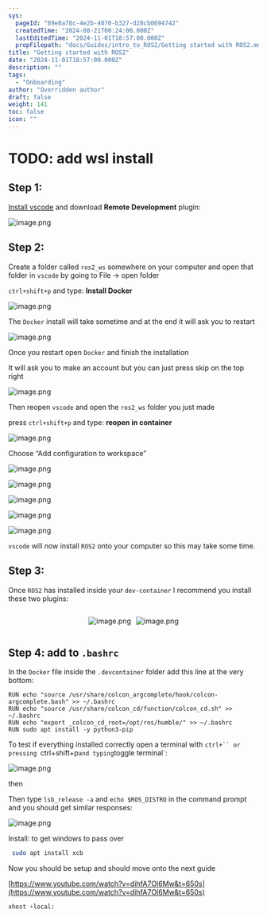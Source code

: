 ```yaml
---
sys:
  pageId: "89e0a78c-4e2b-4070-b327-d28cb0694742"
  createdTime: "2024-08-21T00:24:00.000Z"
  lastEditedTime: "2024-11-01T18:57:00.000Z"
  propFilepath: "docs/Guides/intro_to_ROS2/Getting started with ROS2.md"
title: "Getting started with ROS2"
date: "2024-11-01T18:57:00.000Z"
description: ""
tags:
  - "Onboarding"
author: "Overridden author"
draft: false
weight: 141
toc: false
icon: ""
---
```


# TODO: add wsl install

## Step 1:

[Install vscode](https://code.visualstudio.com/download) and download **Remote Development** plugin:

![image.png](https://prod-files-secure.s3.us-west-2.amazonaws.com/d518164a-d88e-44d1-a4ee-3adb3bd8bce0/efb52993-1881-4a40-b95e-6f020334f022/image.png?X-Amz-Algorithm=AWS4-HMAC-SHA256&X-Amz-Content-Sha256=UNSIGNED-PAYLOAD&X-Amz-Credential=ASIAZI2LB466RGNKTNBJ%2F20250324%2Fus-west-2%2Fs3%2Faws4_request&X-Amz-Date=20250324T032737Z&X-Amz-Expires=3600&X-Amz-Security-Token=IQoJb3JpZ2luX2VjEIj%2F%2F%2F%2F%2F%2F%2F%2F%2F%2FwEaCXVzLXdlc3QtMiJIMEYCIQDEp5nCcEMIbvA3W4ZxZqFQIkKeixPI1EDCsbC5bgyU6QIhAN4XY6FGFHoenVU3E%2FVfOv86BxYyFPTVXf5HZmwem5XIKogECOH%2F%2F%2F%2F%2F%2F%2F%2F%2F%2FwEQABoMNjM3NDIzMTgzODA1Igyxl3%2FrvzQNQORSUAgq3AN99CPi%2Bmng8KVKi3TGB%2FVJigVvShvaEb5g3uJ6cezYlkLdUol0TKYldN%2FaoWeIV7YmkbeZfA24plti2PNHY%2F36RDhDh6dthj%2FCb9ZDQDePYiX6%2BZzYDmm6RX8TOD1Vy3SyKmbgXQx5jCUnfgKlntaEMG4Ph0oJqiH%2Bdzztc6QFyMeLc9B2y9aoBb6eZ0u79DrxRsfGVvZk3C4otqyGrXsOuPfImHuNCn%2FrB0t2%2FA5W9B31JbtMHQYaCPImIk3u1i7u0r%2BudPqVqjY9qEeb95Sjpgl5IHH3M3dCGlEJVZlBE9vwyqfxCjgjGyPrqX%2FQbTjsiUywRMzT9xqaHnFIji0GBYrLajAHRnZhiLh%2FviIsVp%2B1o8%2BCPO%2FGKurmn0XY9g%2B6mrZFGOmqSR7wLH05pnaTQzkkN869HjbA0IH5GaUEqOeGg2ZrTFno07Q9WLxseIwmJjz2%2B6Kh4DtWhe1jZ5RntD0o17rQ%2BUz4vXMoMQwH3LLHrDAGZnWZ4hWkjMcXxrxI8VKbRMV%2BE%2F5nnoeLDsOY9QXILfpd9ffP0NtSnWmAJPH6tk2%2BERiP%2FBOEaGvq5imizrtVH4008Jk0jewGh0GLe0HM1dTsWcea8aetlTxDOsn%2Flb1ED86kG9wT%2BzCOsIK%2FBjqkAZZXJmG%2BYBjs4dYUoybw6BI2ImHWO%2FQbxzj7KFBMEeFfRZLpDaqwm7VHztxP2x4mevx3mvTVb5HeObbZi9Hb4m9%2FxgvBaw5UsOWJvf7uaycsoUQNoktjF8UUb03wUw4UhP3Gl%2BntLmvNHJ0Blx2Ptdfthi3Pwoga%2FOfFDuPEckfqTq5QISKjHh7LgotFycB%2F%2BzlN38bWjC0GhyD5%2FOL4NeKYkTVf&X-Amz-Signature=142ae8001a3852bca3dcd504ef13abf202f52b1d2bdaac29571d15dd5c4f90ef&X-Amz-SignedHeaders=host&x-id=GetObject)

## Step 2:

Create a folder called `ros2_ws` somewhere on your computer and open that folder in `vscode` by going to File → open folder 

`ctrl+shift+p` and type: **Install Docker**

![image.png](https://prod-files-secure.s3.us-west-2.amazonaws.com/d518164a-d88e-44d1-a4ee-3adb3bd8bce0/2269dc0e-1cd5-47ff-bceb-c04ad9b2eab0/image.png?X-Amz-Algorithm=AWS4-HMAC-SHA256&X-Amz-Content-Sha256=UNSIGNED-PAYLOAD&X-Amz-Credential=ASIAZI2LB466RGNKTNBJ%2F20250324%2Fus-west-2%2Fs3%2Faws4_request&X-Amz-Date=20250324T032737Z&X-Amz-Expires=3600&X-Amz-Security-Token=IQoJb3JpZ2luX2VjEIj%2F%2F%2F%2F%2F%2F%2F%2F%2F%2FwEaCXVzLXdlc3QtMiJIMEYCIQDEp5nCcEMIbvA3W4ZxZqFQIkKeixPI1EDCsbC5bgyU6QIhAN4XY6FGFHoenVU3E%2FVfOv86BxYyFPTVXf5HZmwem5XIKogECOH%2F%2F%2F%2F%2F%2F%2F%2F%2F%2FwEQABoMNjM3NDIzMTgzODA1Igyxl3%2FrvzQNQORSUAgq3AN99CPi%2Bmng8KVKi3TGB%2FVJigVvShvaEb5g3uJ6cezYlkLdUol0TKYldN%2FaoWeIV7YmkbeZfA24plti2PNHY%2F36RDhDh6dthj%2FCb9ZDQDePYiX6%2BZzYDmm6RX8TOD1Vy3SyKmbgXQx5jCUnfgKlntaEMG4Ph0oJqiH%2Bdzztc6QFyMeLc9B2y9aoBb6eZ0u79DrxRsfGVvZk3C4otqyGrXsOuPfImHuNCn%2FrB0t2%2FA5W9B31JbtMHQYaCPImIk3u1i7u0r%2BudPqVqjY9qEeb95Sjpgl5IHH3M3dCGlEJVZlBE9vwyqfxCjgjGyPrqX%2FQbTjsiUywRMzT9xqaHnFIji0GBYrLajAHRnZhiLh%2FviIsVp%2B1o8%2BCPO%2FGKurmn0XY9g%2B6mrZFGOmqSR7wLH05pnaTQzkkN869HjbA0IH5GaUEqOeGg2ZrTFno07Q9WLxseIwmJjz2%2B6Kh4DtWhe1jZ5RntD0o17rQ%2BUz4vXMoMQwH3LLHrDAGZnWZ4hWkjMcXxrxI8VKbRMV%2BE%2F5nnoeLDsOY9QXILfpd9ffP0NtSnWmAJPH6tk2%2BERiP%2FBOEaGvq5imizrtVH4008Jk0jewGh0GLe0HM1dTsWcea8aetlTxDOsn%2Flb1ED86kG9wT%2BzCOsIK%2FBjqkAZZXJmG%2BYBjs4dYUoybw6BI2ImHWO%2FQbxzj7KFBMEeFfRZLpDaqwm7VHztxP2x4mevx3mvTVb5HeObbZi9Hb4m9%2FxgvBaw5UsOWJvf7uaycsoUQNoktjF8UUb03wUw4UhP3Gl%2BntLmvNHJ0Blx2Ptdfthi3Pwoga%2FOfFDuPEckfqTq5QISKjHh7LgotFycB%2F%2BzlN38bWjC0GhyD5%2FOL4NeKYkTVf&X-Amz-Signature=09118053221679f08ba8853322a81661dd3fc57c5263158a89192a11c4fb6bb9&X-Amz-SignedHeaders=host&x-id=GetObject)

The `Docker` install will take sometime and at the end it will ask you to restart

![image.png](https://prod-files-secure.s3.us-west-2.amazonaws.com/d518164a-d88e-44d1-a4ee-3adb3bd8bce0/ed233f78-be33-4b1f-b89c-9c346c0e961e/image.png?X-Amz-Algorithm=AWS4-HMAC-SHA256&X-Amz-Content-Sha256=UNSIGNED-PAYLOAD&X-Amz-Credential=ASIAZI2LB466RGNKTNBJ%2F20250324%2Fus-west-2%2Fs3%2Faws4_request&X-Amz-Date=20250324T032737Z&X-Amz-Expires=3600&X-Amz-Security-Token=IQoJb3JpZ2luX2VjEIj%2F%2F%2F%2F%2F%2F%2F%2F%2F%2FwEaCXVzLXdlc3QtMiJIMEYCIQDEp5nCcEMIbvA3W4ZxZqFQIkKeixPI1EDCsbC5bgyU6QIhAN4XY6FGFHoenVU3E%2FVfOv86BxYyFPTVXf5HZmwem5XIKogECOH%2F%2F%2F%2F%2F%2F%2F%2F%2F%2FwEQABoMNjM3NDIzMTgzODA1Igyxl3%2FrvzQNQORSUAgq3AN99CPi%2Bmng8KVKi3TGB%2FVJigVvShvaEb5g3uJ6cezYlkLdUol0TKYldN%2FaoWeIV7YmkbeZfA24plti2PNHY%2F36RDhDh6dthj%2FCb9ZDQDePYiX6%2BZzYDmm6RX8TOD1Vy3SyKmbgXQx5jCUnfgKlntaEMG4Ph0oJqiH%2Bdzztc6QFyMeLc9B2y9aoBb6eZ0u79DrxRsfGVvZk3C4otqyGrXsOuPfImHuNCn%2FrB0t2%2FA5W9B31JbtMHQYaCPImIk3u1i7u0r%2BudPqVqjY9qEeb95Sjpgl5IHH3M3dCGlEJVZlBE9vwyqfxCjgjGyPrqX%2FQbTjsiUywRMzT9xqaHnFIji0GBYrLajAHRnZhiLh%2FviIsVp%2B1o8%2BCPO%2FGKurmn0XY9g%2B6mrZFGOmqSR7wLH05pnaTQzkkN869HjbA0IH5GaUEqOeGg2ZrTFno07Q9WLxseIwmJjz2%2B6Kh4DtWhe1jZ5RntD0o17rQ%2BUz4vXMoMQwH3LLHrDAGZnWZ4hWkjMcXxrxI8VKbRMV%2BE%2F5nnoeLDsOY9QXILfpd9ffP0NtSnWmAJPH6tk2%2BERiP%2FBOEaGvq5imizrtVH4008Jk0jewGh0GLe0HM1dTsWcea8aetlTxDOsn%2Flb1ED86kG9wT%2BzCOsIK%2FBjqkAZZXJmG%2BYBjs4dYUoybw6BI2ImHWO%2FQbxzj7KFBMEeFfRZLpDaqwm7VHztxP2x4mevx3mvTVb5HeObbZi9Hb4m9%2FxgvBaw5UsOWJvf7uaycsoUQNoktjF8UUb03wUw4UhP3Gl%2BntLmvNHJ0Blx2Ptdfthi3Pwoga%2FOfFDuPEckfqTq5QISKjHh7LgotFycB%2F%2BzlN38bWjC0GhyD5%2FOL4NeKYkTVf&X-Amz-Signature=55c21b3ddfd924bb01ae623094cd7502d081beedf362df1d0382f8b9e700b819&X-Amz-SignedHeaders=host&x-id=GetObject)

Once you restart open `Docker` and finish the installation

It will ask you to make an account but you can just press skip on the top right

![image.png](https://prod-files-secure.s3.us-west-2.amazonaws.com/d518164a-d88e-44d1-a4ee-3adb3bd8bce0/21010ad9-1659-4fd9-9f59-9932a09b2a3d/image.png?X-Amz-Algorithm=AWS4-HMAC-SHA256&X-Amz-Content-Sha256=UNSIGNED-PAYLOAD&X-Amz-Credential=ASIAZI2LB466RGNKTNBJ%2F20250324%2Fus-west-2%2Fs3%2Faws4_request&X-Amz-Date=20250324T032737Z&X-Amz-Expires=3600&X-Amz-Security-Token=IQoJb3JpZ2luX2VjEIj%2F%2F%2F%2F%2F%2F%2F%2F%2F%2FwEaCXVzLXdlc3QtMiJIMEYCIQDEp5nCcEMIbvA3W4ZxZqFQIkKeixPI1EDCsbC5bgyU6QIhAN4XY6FGFHoenVU3E%2FVfOv86BxYyFPTVXf5HZmwem5XIKogECOH%2F%2F%2F%2F%2F%2F%2F%2F%2F%2FwEQABoMNjM3NDIzMTgzODA1Igyxl3%2FrvzQNQORSUAgq3AN99CPi%2Bmng8KVKi3TGB%2FVJigVvShvaEb5g3uJ6cezYlkLdUol0TKYldN%2FaoWeIV7YmkbeZfA24plti2PNHY%2F36RDhDh6dthj%2FCb9ZDQDePYiX6%2BZzYDmm6RX8TOD1Vy3SyKmbgXQx5jCUnfgKlntaEMG4Ph0oJqiH%2Bdzztc6QFyMeLc9B2y9aoBb6eZ0u79DrxRsfGVvZk3C4otqyGrXsOuPfImHuNCn%2FrB0t2%2FA5W9B31JbtMHQYaCPImIk3u1i7u0r%2BudPqVqjY9qEeb95Sjpgl5IHH3M3dCGlEJVZlBE9vwyqfxCjgjGyPrqX%2FQbTjsiUywRMzT9xqaHnFIji0GBYrLajAHRnZhiLh%2FviIsVp%2B1o8%2BCPO%2FGKurmn0XY9g%2B6mrZFGOmqSR7wLH05pnaTQzkkN869HjbA0IH5GaUEqOeGg2ZrTFno07Q9WLxseIwmJjz2%2B6Kh4DtWhe1jZ5RntD0o17rQ%2BUz4vXMoMQwH3LLHrDAGZnWZ4hWkjMcXxrxI8VKbRMV%2BE%2F5nnoeLDsOY9QXILfpd9ffP0NtSnWmAJPH6tk2%2BERiP%2FBOEaGvq5imizrtVH4008Jk0jewGh0GLe0HM1dTsWcea8aetlTxDOsn%2Flb1ED86kG9wT%2BzCOsIK%2FBjqkAZZXJmG%2BYBjs4dYUoybw6BI2ImHWO%2FQbxzj7KFBMEeFfRZLpDaqwm7VHztxP2x4mevx3mvTVb5HeObbZi9Hb4m9%2FxgvBaw5UsOWJvf7uaycsoUQNoktjF8UUb03wUw4UhP3Gl%2BntLmvNHJ0Blx2Ptdfthi3Pwoga%2FOfFDuPEckfqTq5QISKjHh7LgotFycB%2F%2BzlN38bWjC0GhyD5%2FOL4NeKYkTVf&X-Amz-Signature=d31760164961570258d748d2e623b1e5f891e0ed2f3bcfbaf575574b9d001b03&X-Amz-SignedHeaders=host&x-id=GetObject)

Then reopen `vscode` and open the `ros2_ws` folder you just made

press `ctrl+shift+p` and type: **reopen in container**

![image.png](https://prod-files-secure.s3.us-west-2.amazonaws.com/d518164a-d88e-44d1-a4ee-3adb3bd8bce0/4e93b8c2-41ad-488c-8095-c74205196118/image.png?X-Amz-Algorithm=AWS4-HMAC-SHA256&X-Amz-Content-Sha256=UNSIGNED-PAYLOAD&X-Amz-Credential=ASIAZI2LB466RGNKTNBJ%2F20250324%2Fus-west-2%2Fs3%2Faws4_request&X-Amz-Date=20250324T032737Z&X-Amz-Expires=3600&X-Amz-Security-Token=IQoJb3JpZ2luX2VjEIj%2F%2F%2F%2F%2F%2F%2F%2F%2F%2FwEaCXVzLXdlc3QtMiJIMEYCIQDEp5nCcEMIbvA3W4ZxZqFQIkKeixPI1EDCsbC5bgyU6QIhAN4XY6FGFHoenVU3E%2FVfOv86BxYyFPTVXf5HZmwem5XIKogECOH%2F%2F%2F%2F%2F%2F%2F%2F%2F%2FwEQABoMNjM3NDIzMTgzODA1Igyxl3%2FrvzQNQORSUAgq3AN99CPi%2Bmng8KVKi3TGB%2FVJigVvShvaEb5g3uJ6cezYlkLdUol0TKYldN%2FaoWeIV7YmkbeZfA24plti2PNHY%2F36RDhDh6dthj%2FCb9ZDQDePYiX6%2BZzYDmm6RX8TOD1Vy3SyKmbgXQx5jCUnfgKlntaEMG4Ph0oJqiH%2Bdzztc6QFyMeLc9B2y9aoBb6eZ0u79DrxRsfGVvZk3C4otqyGrXsOuPfImHuNCn%2FrB0t2%2FA5W9B31JbtMHQYaCPImIk3u1i7u0r%2BudPqVqjY9qEeb95Sjpgl5IHH3M3dCGlEJVZlBE9vwyqfxCjgjGyPrqX%2FQbTjsiUywRMzT9xqaHnFIji0GBYrLajAHRnZhiLh%2FviIsVp%2B1o8%2BCPO%2FGKurmn0XY9g%2B6mrZFGOmqSR7wLH05pnaTQzkkN869HjbA0IH5GaUEqOeGg2ZrTFno07Q9WLxseIwmJjz2%2B6Kh4DtWhe1jZ5RntD0o17rQ%2BUz4vXMoMQwH3LLHrDAGZnWZ4hWkjMcXxrxI8VKbRMV%2BE%2F5nnoeLDsOY9QXILfpd9ffP0NtSnWmAJPH6tk2%2BERiP%2FBOEaGvq5imizrtVH4008Jk0jewGh0GLe0HM1dTsWcea8aetlTxDOsn%2Flb1ED86kG9wT%2BzCOsIK%2FBjqkAZZXJmG%2BYBjs4dYUoybw6BI2ImHWO%2FQbxzj7KFBMEeFfRZLpDaqwm7VHztxP2x4mevx3mvTVb5HeObbZi9Hb4m9%2FxgvBaw5UsOWJvf7uaycsoUQNoktjF8UUb03wUw4UhP3Gl%2BntLmvNHJ0Blx2Ptdfthi3Pwoga%2FOfFDuPEckfqTq5QISKjHh7LgotFycB%2F%2BzlN38bWjC0GhyD5%2FOL4NeKYkTVf&X-Amz-Signature=afc0dafb143c3910e3c0c1531ab490dc3b0ec88b5ff1329a3f9919c70f105d05&X-Amz-SignedHeaders=host&x-id=GetObject)

Choose “Add configuration to workspace”

![image.png](https://prod-files-secure.s3.us-west-2.amazonaws.com/d518164a-d88e-44d1-a4ee-3adb3bd8bce0/9560b282-5060-4989-ba37-97e7b2c22476/image.png?X-Amz-Algorithm=AWS4-HMAC-SHA256&X-Amz-Content-Sha256=UNSIGNED-PAYLOAD&X-Amz-Credential=ASIAZI2LB466RGNKTNBJ%2F20250324%2Fus-west-2%2Fs3%2Faws4_request&X-Amz-Date=20250324T032737Z&X-Amz-Expires=3600&X-Amz-Security-Token=IQoJb3JpZ2luX2VjEIj%2F%2F%2F%2F%2F%2F%2F%2F%2F%2FwEaCXVzLXdlc3QtMiJIMEYCIQDEp5nCcEMIbvA3W4ZxZqFQIkKeixPI1EDCsbC5bgyU6QIhAN4XY6FGFHoenVU3E%2FVfOv86BxYyFPTVXf5HZmwem5XIKogECOH%2F%2F%2F%2F%2F%2F%2F%2F%2F%2FwEQABoMNjM3NDIzMTgzODA1Igyxl3%2FrvzQNQORSUAgq3AN99CPi%2Bmng8KVKi3TGB%2FVJigVvShvaEb5g3uJ6cezYlkLdUol0TKYldN%2FaoWeIV7YmkbeZfA24plti2PNHY%2F36RDhDh6dthj%2FCb9ZDQDePYiX6%2BZzYDmm6RX8TOD1Vy3SyKmbgXQx5jCUnfgKlntaEMG4Ph0oJqiH%2Bdzztc6QFyMeLc9B2y9aoBb6eZ0u79DrxRsfGVvZk3C4otqyGrXsOuPfImHuNCn%2FrB0t2%2FA5W9B31JbtMHQYaCPImIk3u1i7u0r%2BudPqVqjY9qEeb95Sjpgl5IHH3M3dCGlEJVZlBE9vwyqfxCjgjGyPrqX%2FQbTjsiUywRMzT9xqaHnFIji0GBYrLajAHRnZhiLh%2FviIsVp%2B1o8%2BCPO%2FGKurmn0XY9g%2B6mrZFGOmqSR7wLH05pnaTQzkkN869HjbA0IH5GaUEqOeGg2ZrTFno07Q9WLxseIwmJjz2%2B6Kh4DtWhe1jZ5RntD0o17rQ%2BUz4vXMoMQwH3LLHrDAGZnWZ4hWkjMcXxrxI8VKbRMV%2BE%2F5nnoeLDsOY9QXILfpd9ffP0NtSnWmAJPH6tk2%2BERiP%2FBOEaGvq5imizrtVH4008Jk0jewGh0GLe0HM1dTsWcea8aetlTxDOsn%2Flb1ED86kG9wT%2BzCOsIK%2FBjqkAZZXJmG%2BYBjs4dYUoybw6BI2ImHWO%2FQbxzj7KFBMEeFfRZLpDaqwm7VHztxP2x4mevx3mvTVb5HeObbZi9Hb4m9%2FxgvBaw5UsOWJvf7uaycsoUQNoktjF8UUb03wUw4UhP3Gl%2BntLmvNHJ0Blx2Ptdfthi3Pwoga%2FOfFDuPEckfqTq5QISKjHh7LgotFycB%2F%2BzlN38bWjC0GhyD5%2FOL4NeKYkTVf&X-Amz-Signature=eecddfa5e86f45bfed4c9e87dc66b144d082837b9b5169f1dde2358ba1b8e126&X-Amz-SignedHeaders=host&x-id=GetObject)

![image.png](https://prod-files-secure.s3.us-west-2.amazonaws.com/d518164a-d88e-44d1-a4ee-3adb3bd8bce0/2ee63f81-886b-48e8-a553-dc6e5eac99e4/image.png?X-Amz-Algorithm=AWS4-HMAC-SHA256&X-Amz-Content-Sha256=UNSIGNED-PAYLOAD&X-Amz-Credential=ASIAZI2LB466RGNKTNBJ%2F20250324%2Fus-west-2%2Fs3%2Faws4_request&X-Amz-Date=20250324T032737Z&X-Amz-Expires=3600&X-Amz-Security-Token=IQoJb3JpZ2luX2VjEIj%2F%2F%2F%2F%2F%2F%2F%2F%2F%2FwEaCXVzLXdlc3QtMiJIMEYCIQDEp5nCcEMIbvA3W4ZxZqFQIkKeixPI1EDCsbC5bgyU6QIhAN4XY6FGFHoenVU3E%2FVfOv86BxYyFPTVXf5HZmwem5XIKogECOH%2F%2F%2F%2F%2F%2F%2F%2F%2F%2FwEQABoMNjM3NDIzMTgzODA1Igyxl3%2FrvzQNQORSUAgq3AN99CPi%2Bmng8KVKi3TGB%2FVJigVvShvaEb5g3uJ6cezYlkLdUol0TKYldN%2FaoWeIV7YmkbeZfA24plti2PNHY%2F36RDhDh6dthj%2FCb9ZDQDePYiX6%2BZzYDmm6RX8TOD1Vy3SyKmbgXQx5jCUnfgKlntaEMG4Ph0oJqiH%2Bdzztc6QFyMeLc9B2y9aoBb6eZ0u79DrxRsfGVvZk3C4otqyGrXsOuPfImHuNCn%2FrB0t2%2FA5W9B31JbtMHQYaCPImIk3u1i7u0r%2BudPqVqjY9qEeb95Sjpgl5IHH3M3dCGlEJVZlBE9vwyqfxCjgjGyPrqX%2FQbTjsiUywRMzT9xqaHnFIji0GBYrLajAHRnZhiLh%2FviIsVp%2B1o8%2BCPO%2FGKurmn0XY9g%2B6mrZFGOmqSR7wLH05pnaTQzkkN869HjbA0IH5GaUEqOeGg2ZrTFno07Q9WLxseIwmJjz2%2B6Kh4DtWhe1jZ5RntD0o17rQ%2BUz4vXMoMQwH3LLHrDAGZnWZ4hWkjMcXxrxI8VKbRMV%2BE%2F5nnoeLDsOY9QXILfpd9ffP0NtSnWmAJPH6tk2%2BERiP%2FBOEaGvq5imizrtVH4008Jk0jewGh0GLe0HM1dTsWcea8aetlTxDOsn%2Flb1ED86kG9wT%2BzCOsIK%2FBjqkAZZXJmG%2BYBjs4dYUoybw6BI2ImHWO%2FQbxzj7KFBMEeFfRZLpDaqwm7VHztxP2x4mevx3mvTVb5HeObbZi9Hb4m9%2FxgvBaw5UsOWJvf7uaycsoUQNoktjF8UUb03wUw4UhP3Gl%2BntLmvNHJ0Blx2Ptdfthi3Pwoga%2FOfFDuPEckfqTq5QISKjHh7LgotFycB%2F%2BzlN38bWjC0GhyD5%2FOL4NeKYkTVf&X-Amz-Signature=0a87b915fe656d1da704b1c4a4d043ad76fe7b48b40d571e166f5ec251cf457d&X-Amz-SignedHeaders=host&x-id=GetObject)

![image.png](https://prod-files-secure.s3.us-west-2.amazonaws.com/d518164a-d88e-44d1-a4ee-3adb3bd8bce0/ae1580b2-b048-407e-aed9-b584224a7a04/image.png?X-Amz-Algorithm=AWS4-HMAC-SHA256&X-Amz-Content-Sha256=UNSIGNED-PAYLOAD&X-Amz-Credential=ASIAZI2LB466RGNKTNBJ%2F20250324%2Fus-west-2%2Fs3%2Faws4_request&X-Amz-Date=20250324T032737Z&X-Amz-Expires=3600&X-Amz-Security-Token=IQoJb3JpZ2luX2VjEIj%2F%2F%2F%2F%2F%2F%2F%2F%2F%2FwEaCXVzLXdlc3QtMiJIMEYCIQDEp5nCcEMIbvA3W4ZxZqFQIkKeixPI1EDCsbC5bgyU6QIhAN4XY6FGFHoenVU3E%2FVfOv86BxYyFPTVXf5HZmwem5XIKogECOH%2F%2F%2F%2F%2F%2F%2F%2F%2F%2FwEQABoMNjM3NDIzMTgzODA1Igyxl3%2FrvzQNQORSUAgq3AN99CPi%2Bmng8KVKi3TGB%2FVJigVvShvaEb5g3uJ6cezYlkLdUol0TKYldN%2FaoWeIV7YmkbeZfA24plti2PNHY%2F36RDhDh6dthj%2FCb9ZDQDePYiX6%2BZzYDmm6RX8TOD1Vy3SyKmbgXQx5jCUnfgKlntaEMG4Ph0oJqiH%2Bdzztc6QFyMeLc9B2y9aoBb6eZ0u79DrxRsfGVvZk3C4otqyGrXsOuPfImHuNCn%2FrB0t2%2FA5W9B31JbtMHQYaCPImIk3u1i7u0r%2BudPqVqjY9qEeb95Sjpgl5IHH3M3dCGlEJVZlBE9vwyqfxCjgjGyPrqX%2FQbTjsiUywRMzT9xqaHnFIji0GBYrLajAHRnZhiLh%2FviIsVp%2B1o8%2BCPO%2FGKurmn0XY9g%2B6mrZFGOmqSR7wLH05pnaTQzkkN869HjbA0IH5GaUEqOeGg2ZrTFno07Q9WLxseIwmJjz2%2B6Kh4DtWhe1jZ5RntD0o17rQ%2BUz4vXMoMQwH3LLHrDAGZnWZ4hWkjMcXxrxI8VKbRMV%2BE%2F5nnoeLDsOY9QXILfpd9ffP0NtSnWmAJPH6tk2%2BERiP%2FBOEaGvq5imizrtVH4008Jk0jewGh0GLe0HM1dTsWcea8aetlTxDOsn%2Flb1ED86kG9wT%2BzCOsIK%2FBjqkAZZXJmG%2BYBjs4dYUoybw6BI2ImHWO%2FQbxzj7KFBMEeFfRZLpDaqwm7VHztxP2x4mevx3mvTVb5HeObbZi9Hb4m9%2FxgvBaw5UsOWJvf7uaycsoUQNoktjF8UUb03wUw4UhP3Gl%2BntLmvNHJ0Blx2Ptdfthi3Pwoga%2FOfFDuPEckfqTq5QISKjHh7LgotFycB%2F%2BzlN38bWjC0GhyD5%2FOL4NeKYkTVf&X-Amz-Signature=0093a0101ccc4faaa656de3eaa38ab101766bceb9187f231b29e9ef34b5eac63&X-Amz-SignedHeaders=host&x-id=GetObject)

![image.png](https://prod-files-secure.s3.us-west-2.amazonaws.com/d518164a-d88e-44d1-a4ee-3adb3bd8bce0/53255b28-f75e-430f-b9e3-c0ac8577e42b/image.png?X-Amz-Algorithm=AWS4-HMAC-SHA256&X-Amz-Content-Sha256=UNSIGNED-PAYLOAD&X-Amz-Credential=ASIAZI2LB466RGNKTNBJ%2F20250324%2Fus-west-2%2Fs3%2Faws4_request&X-Amz-Date=20250324T032737Z&X-Amz-Expires=3600&X-Amz-Security-Token=IQoJb3JpZ2luX2VjEIj%2F%2F%2F%2F%2F%2F%2F%2F%2F%2FwEaCXVzLXdlc3QtMiJIMEYCIQDEp5nCcEMIbvA3W4ZxZqFQIkKeixPI1EDCsbC5bgyU6QIhAN4XY6FGFHoenVU3E%2FVfOv86BxYyFPTVXf5HZmwem5XIKogECOH%2F%2F%2F%2F%2F%2F%2F%2F%2F%2FwEQABoMNjM3NDIzMTgzODA1Igyxl3%2FrvzQNQORSUAgq3AN99CPi%2Bmng8KVKi3TGB%2FVJigVvShvaEb5g3uJ6cezYlkLdUol0TKYldN%2FaoWeIV7YmkbeZfA24plti2PNHY%2F36RDhDh6dthj%2FCb9ZDQDePYiX6%2BZzYDmm6RX8TOD1Vy3SyKmbgXQx5jCUnfgKlntaEMG4Ph0oJqiH%2Bdzztc6QFyMeLc9B2y9aoBb6eZ0u79DrxRsfGVvZk3C4otqyGrXsOuPfImHuNCn%2FrB0t2%2FA5W9B31JbtMHQYaCPImIk3u1i7u0r%2BudPqVqjY9qEeb95Sjpgl5IHH3M3dCGlEJVZlBE9vwyqfxCjgjGyPrqX%2FQbTjsiUywRMzT9xqaHnFIji0GBYrLajAHRnZhiLh%2FviIsVp%2B1o8%2BCPO%2FGKurmn0XY9g%2B6mrZFGOmqSR7wLH05pnaTQzkkN869HjbA0IH5GaUEqOeGg2ZrTFno07Q9WLxseIwmJjz2%2B6Kh4DtWhe1jZ5RntD0o17rQ%2BUz4vXMoMQwH3LLHrDAGZnWZ4hWkjMcXxrxI8VKbRMV%2BE%2F5nnoeLDsOY9QXILfpd9ffP0NtSnWmAJPH6tk2%2BERiP%2FBOEaGvq5imizrtVH4008Jk0jewGh0GLe0HM1dTsWcea8aetlTxDOsn%2Flb1ED86kG9wT%2BzCOsIK%2FBjqkAZZXJmG%2BYBjs4dYUoybw6BI2ImHWO%2FQbxzj7KFBMEeFfRZLpDaqwm7VHztxP2x4mevx3mvTVb5HeObbZi9Hb4m9%2FxgvBaw5UsOWJvf7uaycsoUQNoktjF8UUb03wUw4UhP3Gl%2BntLmvNHJ0Blx2Ptdfthi3Pwoga%2FOfFDuPEckfqTq5QISKjHh7LgotFycB%2F%2BzlN38bWjC0GhyD5%2FOL4NeKYkTVf&X-Amz-Signature=f1e3d3b1f0b6adbe79ec5d3496b10e234b81d39144402ff3553f36488520321a&X-Amz-SignedHeaders=host&x-id=GetObject)

![image.png](https://prod-files-secure.s3.us-west-2.amazonaws.com/d518164a-d88e-44d1-a4ee-3adb3bd8bce0/7c562767-5af9-4ffb-97d1-327bcdf4ee00/image.png?X-Amz-Algorithm=AWS4-HMAC-SHA256&X-Amz-Content-Sha256=UNSIGNED-PAYLOAD&X-Amz-Credential=ASIAZI2LB466RGNKTNBJ%2F20250324%2Fus-west-2%2Fs3%2Faws4_request&X-Amz-Date=20250324T032737Z&X-Amz-Expires=3600&X-Amz-Security-Token=IQoJb3JpZ2luX2VjEIj%2F%2F%2F%2F%2F%2F%2F%2F%2F%2FwEaCXVzLXdlc3QtMiJIMEYCIQDEp5nCcEMIbvA3W4ZxZqFQIkKeixPI1EDCsbC5bgyU6QIhAN4XY6FGFHoenVU3E%2FVfOv86BxYyFPTVXf5HZmwem5XIKogECOH%2F%2F%2F%2F%2F%2F%2F%2F%2F%2FwEQABoMNjM3NDIzMTgzODA1Igyxl3%2FrvzQNQORSUAgq3AN99CPi%2Bmng8KVKi3TGB%2FVJigVvShvaEb5g3uJ6cezYlkLdUol0TKYldN%2FaoWeIV7YmkbeZfA24plti2PNHY%2F36RDhDh6dthj%2FCb9ZDQDePYiX6%2BZzYDmm6RX8TOD1Vy3SyKmbgXQx5jCUnfgKlntaEMG4Ph0oJqiH%2Bdzztc6QFyMeLc9B2y9aoBb6eZ0u79DrxRsfGVvZk3C4otqyGrXsOuPfImHuNCn%2FrB0t2%2FA5W9B31JbtMHQYaCPImIk3u1i7u0r%2BudPqVqjY9qEeb95Sjpgl5IHH3M3dCGlEJVZlBE9vwyqfxCjgjGyPrqX%2FQbTjsiUywRMzT9xqaHnFIji0GBYrLajAHRnZhiLh%2FviIsVp%2B1o8%2BCPO%2FGKurmn0XY9g%2B6mrZFGOmqSR7wLH05pnaTQzkkN869HjbA0IH5GaUEqOeGg2ZrTFno07Q9WLxseIwmJjz2%2B6Kh4DtWhe1jZ5RntD0o17rQ%2BUz4vXMoMQwH3LLHrDAGZnWZ4hWkjMcXxrxI8VKbRMV%2BE%2F5nnoeLDsOY9QXILfpd9ffP0NtSnWmAJPH6tk2%2BERiP%2FBOEaGvq5imizrtVH4008Jk0jewGh0GLe0HM1dTsWcea8aetlTxDOsn%2Flb1ED86kG9wT%2BzCOsIK%2FBjqkAZZXJmG%2BYBjs4dYUoybw6BI2ImHWO%2FQbxzj7KFBMEeFfRZLpDaqwm7VHztxP2x4mevx3mvTVb5HeObbZi9Hb4m9%2FxgvBaw5UsOWJvf7uaycsoUQNoktjF8UUb03wUw4UhP3Gl%2BntLmvNHJ0Blx2Ptdfthi3Pwoga%2FOfFDuPEckfqTq5QISKjHh7LgotFycB%2F%2BzlN38bWjC0GhyD5%2FOL4NeKYkTVf&X-Amz-Signature=3f948e4730d79c79032de4b2f6f09b1335e610b1c0ff4de107f457f4e1dc877b&X-Amz-SignedHeaders=host&x-id=GetObject)

`vscode` will now install `ROS2` onto your computer so this may take some time.

## Step 3:

Once `ROS2` has installed inside your `dev-container` I recommend you install these two plugins:

<div style="display: flex;flex-direction: row; column-gap:10px; max-width: 630px;justify-content: center;">
<div>

![image.png](https://prod-files-secure.s3.us-west-2.amazonaws.com/d518164a-d88e-44d1-a4ee-3adb3bd8bce0/3fc3d550-5a54-4ba1-ba6b-faa01cdb7369/image.png?X-Amz-Algorithm=AWS4-HMAC-SHA256&X-Amz-Content-Sha256=UNSIGNED-PAYLOAD&X-Amz-Credential=ASIAZI2LB4662K5JAUAC%2F20250324%2Fus-west-2%2Fs3%2Faws4_request&X-Amz-Date=20250324T032742Z&X-Amz-Expires=3600&X-Amz-Security-Token=IQoJb3JpZ2luX2VjEIj%2F%2F%2F%2F%2F%2F%2F%2F%2F%2FwEaCXVzLXdlc3QtMiJHMEUCIQDlEwQMpkGNCKO2ZVpRoVAJwSYH5rzTfM6SAa00NO%2BQGQIgTL8bAjNu9rInaJy13jMYvaI9gg1F9O7xo30h0mIIwJgqiAQI4f%2F%2F%2F%2F%2F%2F%2F%2F%2F%2FARAAGgw2Mzc0MjMxODM4MDUiDPfPSey8o%2Fe0wvjHFyrcAxttyhg1SN73XW3xtGWGFNlpk6fb0zCTsCJ%2FJ%2BImPdJjcqI9BCDkPi3ym%2FBqrHnrETJZjKlDyVu%2FHA19YKWJJ2efFenl4dZMCbaEePBqSqx7SZJ0cmOC0jxJVR1%2BtcIKJ5oWa0kjQcN9YDpTi3dLxI39Cdwly0E%2F6tddm3icVKAHbtOowL46k3OhQ7c%2BcTPvnQAPB74%2BbPCMYwYj5bfZoWXoHppdG37%2BlREvlgoKU%2FhryxsI31yCV6jzFNBK2jtLKnR12vKJw0sQhNLw%2FFTYzA9lhK83pgSrMBRQv7pG8uyHa4ARB2t50FxGQ2422416UPccAJmAMG5RRWfUd2o98VUZlCPqeH%2FWc%2FTrMb0CsfIEBBtElZiXrsOb8uMV%2Bnmhz5bEKwHhm03TFtL1gsHkNR%2FoPkeVAQtKkU7OscMTH4ktH7ugQ6v9F10rMujHjTL8%2Brl0hIrswV4TKxeD80RgrznBvladqCHNdUQJN3yyVSA3qbk%2FWKimNFqpPr4BZy6tih4So3H1fPRkN2nRF3fAVv6aF4uaorOIf5TCPjJGDm3l6eQDYoJwBBolHhqRFAo1U%2BCioVkOer18tl82tvnNeLm%2FxkzK4QgB7aR56YScU0SNaw40WEcVAuFyAkiqMPiwgr8GOqUBmeqe7wCHY1qT2o6OQ%2F2Fh0GtuAC8rEcMPqNgni4ORlxTFDK3whS84dyZggQswv14vlzATlz6ykD5z5m5rYTtdX6A9Zeuar1vWlzTGpaoWrJPUNmNt%2Bh4iFWAxTvGvHvXGPi1u7bacedxwYuLg3fLtZkyBvl%2FTK%2BuFkn320Dsy0%2BVBoMWKmm%2B4O8ORxhjHt%2B0Om31IC3C%2Fp0mDgxd0hnLjk%2FGLW3g&X-Amz-Signature=dd0a67f9cb89a866db5100964305721c831bed9b06c922e54dba281fc8717d7e&X-Amz-SignedHeaders=host&x-id=GetObject)

</div>
<div>

![image.png](https://prod-files-secure.s3.us-west-2.amazonaws.com/d518164a-d88e-44d1-a4ee-3adb3bd8bce0/d994cc66-13c2-4093-a5a3-f84cf4601a82/image.png?X-Amz-Algorithm=AWS4-HMAC-SHA256&X-Amz-Content-Sha256=UNSIGNED-PAYLOAD&X-Amz-Credential=ASIAZI2LB4663VKP2YQL%2F20250324%2Fus-west-2%2Fs3%2Faws4_request&X-Amz-Date=20250324T032742Z&X-Amz-Expires=3600&X-Amz-Security-Token=IQoJb3JpZ2luX2VjEIj%2F%2F%2F%2F%2F%2F%2F%2F%2F%2FwEaCXVzLXdlc3QtMiJHMEUCIH0uQ%2BNPDhe0iClycfUu60CJXB7ds0dpfbf97KWyLdhWAiEAq6DNn0HEugkmwvaDyw9sJfUq5F1KnD0zLXcL5hs%2F0TAqiAQI4P%2F%2F%2F%2F%2F%2F%2F%2F%2F%2FARAAGgw2Mzc0MjMxODM4MDUiDBV4ptCLqVbs6gCRPSrcAyFgcipJS1aMJpVlf8QHL%2FeExqsuH3wnXue1AY%2BIEg4eBlzF1cD4T1rlpDaAVX6Bjv%2BTF%2B9QvmSk8VbH34KAkibPoiEf%2FvIDUMFiGQtP1NNcxeSrda80OB0ac0GcBn5G2R9MLQyrBtM%2FzddTsYe4RxJXQIoJEtLyyzYXicJtvr%2Fq5nNO%2FZbp6YBY5EcZMyed8ZOrHJRujvLhks2gjM1n31NbzaLyg5GXufiW29rt2GoHOrmvjGQou3B%2Bny24ywwh67hmdCYoA0zIXdmJ7uNgzo728tc6fNQfvYqNcNaLxutPVQ%2B5r8sJweBXi4DgqpweVys%2Bzogdf%2FyEU81jKY%2Fk5IBeeKQmwAj8%2BgDZcU%2Fenzw9yaEG46R50rxwNwZqmyCu3noqIZX2GNSh7h6pggxAJXfhLBIkc4eKEDY%2Bzpk878fIwcMK8x83KI6psLY5HwycC2yA8CQ7mazRiPnGPbO05X6RzyiBv6CPxYfui%2FZkFmubsMgZj%2FHFmhRVOqUgLfVVBCBmLcfYjbWG9d9gFcZv9FGlZNN%2BR7%2BnLCKteJ31nfCMju0PrT%2BwRFF1twQDr%2FqVWFVDqSG3OBF5B8lpMY81GIUutnLBI7YjIo2PZw51IH42SJUCqoIFFaMPZzHDMLWwgr8GOqUBNfXgWL7fYAueh93j%2F1Y0AANxxGJkJjd4zwc%2F%2BI%2B%2FvMmnHraJyC08ssoeOpQ9X0aHPSbOBtnHEz4oyr3xzY%2BIJMBMUqGZGKDQGGVHOHqrL%2BV4nwlBd9XTQ%2F%2F%2BNwIMX6mA%2BcRZUj4HTxB8b5NteXscCk8BqRmOUqm2Xz%2FTzAI7%2FStsYR%2BxUKcFD%2BtSLDs99CgA8P5heJ0IlNMM0lkmqMW9%2B3OM%2Fx%2FP&X-Amz-Signature=f24554eee2d1204f2ebabd14d5b8b86f8b158b08c0b076d101bae07aea13f6b9&X-Amz-SignedHeaders=host&x-id=GetObject)

</div>
</div>

## Step 4: add to `.bashrc`

In the `Docker` file inside the `.devcontainer` folder add this line at the very bottom: 

```docker
RUN echo "source /usr/share/colcon_argcomplete/hook/colcon-argcomplete.bash" >> ~/.bashrc
RUN echo "source /usr/share/colcon_cd/function/colcon_cd.sh" >> ~/.bashrc
RUN echo "export _colcon_cd_root=/opt/ros/humble/" >> ~/.bashrc
RUN sudo apt install -y python3-pip 
```

To test if everything installed correctly open a terminal with `ctrl+`` or pressing `ctrl+shift+p` and typing `toggle terminal`:

![image.png](https://prod-files-secure.s3.us-west-2.amazonaws.com/d518164a-d88e-44d1-a4ee-3adb3bd8bce0/6a4943d8-b04e-4c02-9a58-775f3384d1a5/image.png?X-Amz-Algorithm=AWS4-HMAC-SHA256&X-Amz-Content-Sha256=UNSIGNED-PAYLOAD&X-Amz-Credential=ASIAZI2LB466RGNKTNBJ%2F20250324%2Fus-west-2%2Fs3%2Faws4_request&X-Amz-Date=20250324T032737Z&X-Amz-Expires=3600&X-Amz-Security-Token=IQoJb3JpZ2luX2VjEIj%2F%2F%2F%2F%2F%2F%2F%2F%2F%2FwEaCXVzLXdlc3QtMiJIMEYCIQDEp5nCcEMIbvA3W4ZxZqFQIkKeixPI1EDCsbC5bgyU6QIhAN4XY6FGFHoenVU3E%2FVfOv86BxYyFPTVXf5HZmwem5XIKogECOH%2F%2F%2F%2F%2F%2F%2F%2F%2F%2FwEQABoMNjM3NDIzMTgzODA1Igyxl3%2FrvzQNQORSUAgq3AN99CPi%2Bmng8KVKi3TGB%2FVJigVvShvaEb5g3uJ6cezYlkLdUol0TKYldN%2FaoWeIV7YmkbeZfA24plti2PNHY%2F36RDhDh6dthj%2FCb9ZDQDePYiX6%2BZzYDmm6RX8TOD1Vy3SyKmbgXQx5jCUnfgKlntaEMG4Ph0oJqiH%2Bdzztc6QFyMeLc9B2y9aoBb6eZ0u79DrxRsfGVvZk3C4otqyGrXsOuPfImHuNCn%2FrB0t2%2FA5W9B31JbtMHQYaCPImIk3u1i7u0r%2BudPqVqjY9qEeb95Sjpgl5IHH3M3dCGlEJVZlBE9vwyqfxCjgjGyPrqX%2FQbTjsiUywRMzT9xqaHnFIji0GBYrLajAHRnZhiLh%2FviIsVp%2B1o8%2BCPO%2FGKurmn0XY9g%2B6mrZFGOmqSR7wLH05pnaTQzkkN869HjbA0IH5GaUEqOeGg2ZrTFno07Q9WLxseIwmJjz2%2B6Kh4DtWhe1jZ5RntD0o17rQ%2BUz4vXMoMQwH3LLHrDAGZnWZ4hWkjMcXxrxI8VKbRMV%2BE%2F5nnoeLDsOY9QXILfpd9ffP0NtSnWmAJPH6tk2%2BERiP%2FBOEaGvq5imizrtVH4008Jk0jewGh0GLe0HM1dTsWcea8aetlTxDOsn%2Flb1ED86kG9wT%2BzCOsIK%2FBjqkAZZXJmG%2BYBjs4dYUoybw6BI2ImHWO%2FQbxzj7KFBMEeFfRZLpDaqwm7VHztxP2x4mevx3mvTVb5HeObbZi9Hb4m9%2FxgvBaw5UsOWJvf7uaycsoUQNoktjF8UUb03wUw4UhP3Gl%2BntLmvNHJ0Blx2Ptdfthi3Pwoga%2FOfFDuPEckfqTq5QISKjHh7LgotFycB%2F%2BzlN38bWjC0GhyD5%2FOL4NeKYkTVf&X-Amz-Signature=aef418687ddd0281cbdfdef1da4526136aa40e57ee921628cc5985d1651d6c5c&X-Amz-SignedHeaders=host&x-id=GetObject)

then 

Then type `lsb_release -a` and `echo $ROS_DISTRO` in the command prompt and you should get similar responses:

![image.png](https://prod-files-secure.s3.us-west-2.amazonaws.com/d518164a-d88e-44d1-a4ee-3adb3bd8bce0/3e635dec-a805-4e85-8b9e-d000e5b71a4e/image.png?X-Amz-Algorithm=AWS4-HMAC-SHA256&X-Amz-Content-Sha256=UNSIGNED-PAYLOAD&X-Amz-Credential=ASIAZI2LB466RGNKTNBJ%2F20250324%2Fus-west-2%2Fs3%2Faws4_request&X-Amz-Date=20250324T032737Z&X-Amz-Expires=3600&X-Amz-Security-Token=IQoJb3JpZ2luX2VjEIj%2F%2F%2F%2F%2F%2F%2F%2F%2F%2FwEaCXVzLXdlc3QtMiJIMEYCIQDEp5nCcEMIbvA3W4ZxZqFQIkKeixPI1EDCsbC5bgyU6QIhAN4XY6FGFHoenVU3E%2FVfOv86BxYyFPTVXf5HZmwem5XIKogECOH%2F%2F%2F%2F%2F%2F%2F%2F%2F%2FwEQABoMNjM3NDIzMTgzODA1Igyxl3%2FrvzQNQORSUAgq3AN99CPi%2Bmng8KVKi3TGB%2FVJigVvShvaEb5g3uJ6cezYlkLdUol0TKYldN%2FaoWeIV7YmkbeZfA24plti2PNHY%2F36RDhDh6dthj%2FCb9ZDQDePYiX6%2BZzYDmm6RX8TOD1Vy3SyKmbgXQx5jCUnfgKlntaEMG4Ph0oJqiH%2Bdzztc6QFyMeLc9B2y9aoBb6eZ0u79DrxRsfGVvZk3C4otqyGrXsOuPfImHuNCn%2FrB0t2%2FA5W9B31JbtMHQYaCPImIk3u1i7u0r%2BudPqVqjY9qEeb95Sjpgl5IHH3M3dCGlEJVZlBE9vwyqfxCjgjGyPrqX%2FQbTjsiUywRMzT9xqaHnFIji0GBYrLajAHRnZhiLh%2FviIsVp%2B1o8%2BCPO%2FGKurmn0XY9g%2B6mrZFGOmqSR7wLH05pnaTQzkkN869HjbA0IH5GaUEqOeGg2ZrTFno07Q9WLxseIwmJjz2%2B6Kh4DtWhe1jZ5RntD0o17rQ%2BUz4vXMoMQwH3LLHrDAGZnWZ4hWkjMcXxrxI8VKbRMV%2BE%2F5nnoeLDsOY9QXILfpd9ffP0NtSnWmAJPH6tk2%2BERiP%2FBOEaGvq5imizrtVH4008Jk0jewGh0GLe0HM1dTsWcea8aetlTxDOsn%2Flb1ED86kG9wT%2BzCOsIK%2FBjqkAZZXJmG%2BYBjs4dYUoybw6BI2ImHWO%2FQbxzj7KFBMEeFfRZLpDaqwm7VHztxP2x4mevx3mvTVb5HeObbZi9Hb4m9%2FxgvBaw5UsOWJvf7uaycsoUQNoktjF8UUb03wUw4UhP3Gl%2BntLmvNHJ0Blx2Ptdfthi3Pwoga%2FOfFDuPEckfqTq5QISKjHh7LgotFycB%2F%2BzlN38bWjC0GhyD5%2FOL4NeKYkTVf&X-Amz-Signature=5b35ff00a6e4fcc3c655a9de8f2cad0152f9015277165d6df7de6265f1c21171&X-Amz-SignedHeaders=host&x-id=GetObject)

Install:  to get windows to pass over

```bash
 sudo apt install xcb
```

Now you should be setup and should move onto the next guide 

[https://www.youtube.com/watch?v=dihfA7Ol6Mw&t=650s](https://www.youtube.com/watch?v=dihfA7Ol6Mw&t=650s)

```python
xhost +local:
```
